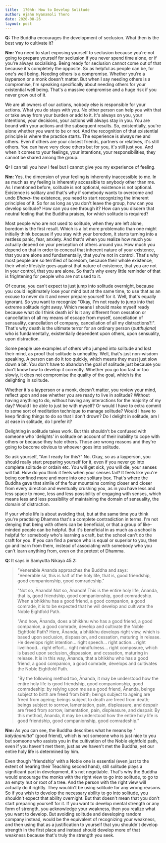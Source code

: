 ```yaml
---
title:  170hh- How to Develop Solitude
author: Ajahn Nyanamoli Thero
date: 2020-08-26
layout: post
---
```


**Q:**​ The Buddha encourages the development of seclusion. What then is
the best way to cultivate it?

**Nm:**​ You need to start exposing yourself to seclusion because
you\'re not going to prepare yourself for seclusion if you never spend
time alone, or if you\'re always socialising. Being ready for seclusion
cannot come out of that because it\'s completely the opposite. So as
helpful as people can be, for one\'s well being. Needing others is a
compromise. Whether you\'re a layperson or a monk doesn\'t matter. But
when I say needing others is a compromise, I\'m speaking specifically
about needing others for your existential well being. That\'s a massive
compromise and a huge risk if you never grow out of it.

We are all owners of our actions, nobody else is responsible for your
actions. What you do stays with you. No other person can help you with
that or take away from your burden or add to it. It\'s always on you,
your intentions, your decisions, your actions will always stay in you.
You are bound with your actions and the subsequent results. So,
existentially, you\'re alone whether you want to be or not. And the
recognition of that existential principle is where the practice starts.
The experience is always me and others. Even if others are your closest
friends, partners or relatives, it\'s still others. You can have very
close others but for you, it\'s still just you. And when it comes to
your feelings, your intentions, your responsibilities, they cannot be
shared among the group.

**Q:**​ I can tell you how I feel but I cannot give you my experience of
feeling.

**Nm:**​ Yes, the dimension of your feeling is inherently inaccessible
to me. In as much as my feeling is inherently accessible to anybody
other than me. As I mentioned before, solitude is not optional,
existence is not optional. Existence is solitary and that\'s why if
somebody wants to overcome and undo ​*Bhava*​- the existence, you need
to start recognizing the inherent principles of it. So for as long as
you don\'t leave the group, how can you develop solitude? How can you
see through it? How can you discern that neutral feeling that the Buddha
praises, for which solitude is required?

Most people who are not used to solitude, when they are left alone,
boredom is the first result. Which is a lot more problematic than one
might initially think because if you stay with your boredom, it starts
turning into a restless panic, fear, anxiety. And that\'s when you
realize how much you actually depend on your perception of others around
you. How much you depend on that in order to conceal that inherent
nature of your existence, that you are alone and fundamentally, that
you\'re not in control. That\'s why most people are so terrified of
boredom, because their whole existence, their whole lifestyle goes
against that nature of existence, that you are not in your control, that
you are alone. So that\'s why every little reminder of that is
frightening for people who are not used to it.

Of course, you can\'t expect to just jump into solitude overnight,
because you could legitimately lose your mind but at the same time, to
use that as an excuse to never do it and never prepare yourself for it.
Well, that\'s equally ignorant. So you want to recognize \"Okay, I\'m
not ready to jump into that extreme solitude right away. Which means I
should make myself ready because what do I think death is? Is it any
different from cessation or cancellation of all my means of escape from
myself, cancellation of sensuality, cancellation of company,
cancellation of all my distractions?!\". That\'s why death is the
ultimate terror for an ordinary person (*putthujana*)​ who is
fundamentally, existentially dependent upon others, upon sensuality,
upon distraction.

Some people use examples of others who jumped into solitude and lost
their mind, as proof that solitude is unhealthy. Well, that\'s just
non-wisdom speaking. A person can do it too quickly, which means they
must just slow down a bit. You don\'t have to abandon the goal of
solitude just because you don\'t know how to develop it correctly.
Whether you go too fast or too slowly, it does not compromise the
quality of the goal, which is the delighting in solitude.

Whether it\'s a layperson or a monk, doesn\'t matter, you review your
mind, reflect upon and see whether you are ready to live in solitude?
Without having anything to do, without having any interactions for the
majority of my day? Would I be able to just be with myself? Or would I
have to extra commit to some sort of meditation technique to manage
solitude? Would I have to keep finding things to do so that I don\'t
drown? Do I delight in solitude, am I at ease in solitude, do I prefer
it?

Delighting in solitude takes work. But this shouldn\'t be confused with
someone who \'delights\' in solitude on account of their inability to
cope with others or because they hate others. Those are wrong reasons
and they\'re going to become obvious to whoever goes into solitude.

So ask yourself, \"Am I ready for this?\" No. Okay, so as a layperson,
you should really start preparing yourself for it, even if you never go
into complete solitude or ordain etc. You will get sick, you will die,
your senses will fail. How do you think it feels when your senses fail?
It feels like you\'re being confined more and more into one solitary
box. That\'s where the Buddha gave that simile of the four mountains
coming closer and closer from every direction and eventually crushing
you, as in you have less and less space to move, less and less
possibility of engaging with senses, which means less and less
possibility of maintaining the domain of sensuality, the domain of
distraction.

If your whole life is about avoiding that, but at the same time you
think you\'re practising Dhamma that\'s a complete contradiction in
terms. I\'m not denying that being with others can be beneficial, or
that a group of like-minded people can be helpful. But it\'s beneficial
in as much as a school is helpful for somebody who\'s learning a craft,
but the school can\'t do the craft for you. If you can find a person who
is equal or superior to you, then go and learn from them, instead of
associating with somebody who you can\'t learn anything from, even on
the pretext of Dhamma.

**Q:**​ It says in Samyutta Nikaya 45.2:

> \"​Venerable Ananda approaches the Buddha and says:\
> \"Venerable sir, this is half of the holy life, that is, good
> friendship, good companionship, good comradeship.\"
>
> \"Not so, Ānanda! Not so, Ānanda! This is the entire holy life,
> Ānanda, that is, good friendship, good companionship, good
> comradeship. When a bhikkhu has a good friend, a good companion, a
> good comrade, it is to be expected that he will develop and cultivate
> the Noble Eightfold Path.
>
> \"And how, Ānanda, does a bhikkhu who has a good friend, a good
> companion, a good comrade, develop and cultivate the Noble Eightfold
> Path? Here, Ānanda, a bhikkhu develops right view, which is based upon
> seclusion, dispassion, and cessation, maturing in release. He develops
> right intention\... right speech\... right action\... right
> livelihood\... right effort\... right mindfulness\... right composure,
> which is based upon seclusion, dispassion, and cessation, maturing in
> release. It is in this way, Ānanda, that a bhikkhu who has a good
> friend, a good companion, a good comrade, develops and cultivates the
> Noble Eightfold Path.
>
> \"By the following method too, Ānanda, it may be understood how the
> entire holy life is good friendship, good companionship, good
> comradeship: by relying upon me as a good friend, Ānanda, beings
> subject to birth are freed from birth; beings subject to ageing are
> freed from ageing; beings subject to death are freed from death;
> beings subject to sorrow, lamentation, pain, displeasure, and despair
> are freed from sorrow, lamentation, pain, displeasure, and despair. By
> this method, Ānanda, it may be understood how the entire holy life is
> good friendship, good companionship, good comradeship.\"

**Nm:**​ As you can see, the Buddha describes what he means by
\"​*kalyāṇamitta*\" (good friend), which is not someone who is just nice
to you but someone who assists you in the cultivation of the Noble
eightfold path, even if you haven\'t met them, just as we haven\'t met
the Buddha, yet our entire holy life is determined by him.

Even though \'friendship\' with a Noble one is essential (even just to
the extent of hearing their Teaching second hand), still solitude plays
a significant part in development, it\'s not negotiable. That\'s why the
Buddha would encourage the monks with the right view to go into
solitude, to go to an empty hut or root of a tree. And the person with
the right view will actually do it rightly. They wouldn\'t be using
solitude for any wrong reasons. So if you wish to develop the necessary
ability to go into solitude, you shouldn\'t expect that ability
overnight. But that doesn\'t mean that you don\'t start preparing
yourself for it. If you want to develop mental strength or any form of
strength, you acknowledge your weakness, then you realize what you want
to develop. But avoiding solitude and developing random company instead,
would be the equivalent of recognizing your weakness, and then using
that as a justification to yourself that you shouldn\'t develop strength
in the first place and instead should develop more of that weakness
because that\'s truly the strength you seek.


